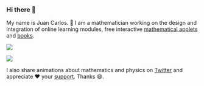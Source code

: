 ### Hi there 👋

My name is Juan Carlos. 🔭 I am a mathematician working on the design and integration of online learning modules, free interactive [mathematical applets](https://jcponce.github.io/) and [books](https://complex-analysis.com/).

![](https://1.bp.blogspot.com/-2yNob0xMqgc/X7WpszyovkI/AAAAAAAAZkI/NKLUbo9fdlQiNjvP8XEBMnfUniFDVpnPwCLcBGAsYHQ/s600/ico-tetrea.gif)

![](https://1.bp.blogspot.com/-t64AuUMrbdk/X5ub7iJpenI/AAAAAAAAZd4/E2ydzexSnpMwSCfB3V0k8he-OOTd65tZQCLcBGAsYHQ/s2048/mystery-curve.png)

I also share animations about mathematics and physics on [Twitter](https://twitter.com/jcponcemath) and appreciate ❤️ your [support](https://www.patreon.com/jcponce). Thanks 😄.

<!--
**jcponce/jcponce** is a ✨ _special_ ✨ repository because its `README.md` (this file) appears on your GitHub profile.

Here are some ideas to get you started:

- 🔭 I’m currently working on ...
- 🌱 I’m currently learning ...
- 👯 I’m looking to collaborate on ...
- 🤔 I’m looking for help with ...
- 💬 Ask me about ...
- 📫 How to reach me: ...
- 😄 Pronouns: ...
- ⚡ Fun fact: ...
-->
